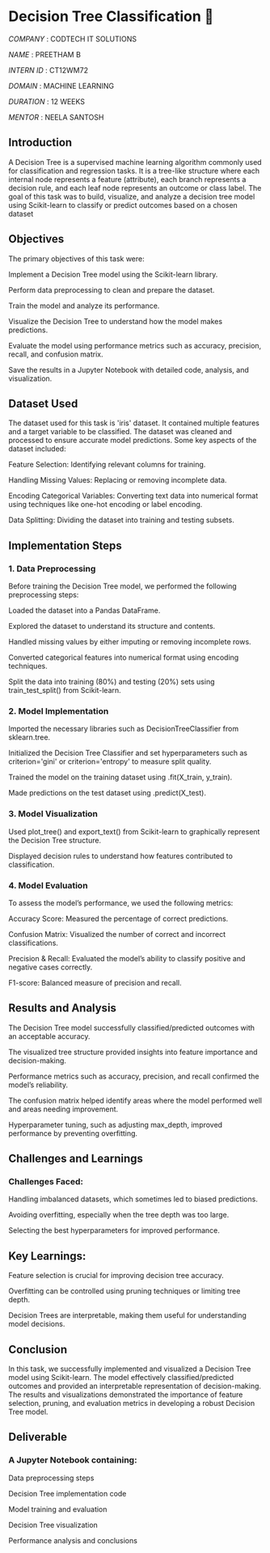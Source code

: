# Decision Tree Classification 🌳

*COMPANY* : CODTECH IT SOLUTIONS

*NAME* : PREETHAM B

*INTERN ID* : CT12WM72

*DOMAIN* : MACHINE LEARNING 

*DURATION* : 12 WEEKS

*MENTOR* : NEELA SANTOSH 

## Introduction

A Decision Tree is a supervised machine learning algorithm commonly used for classification and regression tasks. It is a tree-like structure where each internal node represents a feature (attribute), each branch represents a decision rule, and each leaf node represents an outcome or class label. The goal of this task was to build, visualize, and analyze a decision tree model using Scikit-learn to classify or predict outcomes based on a chosen dataset

## Objectives

The primary objectives of this task were:

Implement a Decision Tree model using the Scikit-learn library.

Perform data preprocessing to clean and prepare the dataset.

Train the model and analyze its performance.

Visualize the Decision Tree to understand how the model makes predictions.

Evaluate the model using performance metrics such as accuracy, precision, recall, and confusion matrix.

Save the results in a Jupyter Notebook with detailed code, analysis, and visualization. 

## Dataset Used

The dataset used for this task is 'iris' dataset. It contained multiple features and a target variable to be classified. The dataset was cleaned and processed to ensure accurate model predictions. Some key aspects of the dataset included:

Feature Selection: Identifying relevant columns for training.

Handling Missing Values: Replacing or removing incomplete data.

Encoding Categorical Variables: Converting text data into numerical format using techniques like one-hot encoding or label encoding.

Data Splitting: Dividing the dataset into training and testing subsets.

## Implementation Steps

### 1. Data Preprocessing

Before training the Decision Tree model, we performed the following preprocessing steps:

Loaded the dataset into a Pandas DataFrame.

Explored the dataset to understand its structure and contents.

Handled missing values by either imputing or removing incomplete rows.

Converted categorical features into numerical format using encoding techniques.

Split the data into training (80%) and testing (20%) sets using train_test_split() from Scikit-learn.

### 2. Model Implementation

Imported the necessary libraries such as DecisionTreeClassifier from sklearn.tree.

Initialized the Decision Tree Classifier and set hyperparameters such as criterion='gini' or criterion='entropy' to measure split quality.

Trained the model on the training dataset using .fit(X_train, y_train).

Made predictions on the test dataset using .predict(X_test).

### 3. Model Visualization

Used plot_tree() and export_text() from Scikit-learn to graphically represent the Decision Tree structure.

Displayed decision rules to understand how features contributed to classification.

### 4. Model Evaluation

To assess the model’s performance, we used the following metrics:

Accuracy Score: Measured the percentage of correct predictions.

Confusion Matrix: Visualized the number of correct and incorrect classifications.

Precision & Recall: Evaluated the model’s ability to classify positive and negative cases correctly.

F1-score: Balanced measure of precision and recall.

## Results and Analysis

The Decision Tree model successfully classified/predicted outcomes with an acceptable accuracy.

The visualized tree structure provided insights into feature importance and decision-making.

Performance metrics such as accuracy, precision, and recall confirmed the model’s reliability.

The confusion matrix helped identify areas where the model performed well and areas needing improvement.

Hyperparameter tuning, such as adjusting max_depth, improved performance by preventing overfitting.

## Challenges and Learnings

### Challenges Faced:

Handling imbalanced datasets, which sometimes led to biased predictions.

Avoiding overfitting, especially when the tree depth was too large.

Selecting the best hyperparameters for improved performance.

## Key Learnings:

Feature selection is crucial for improving decision tree accuracy.

Overfitting can be controlled using pruning techniques or limiting tree depth.

Decision Trees are interpretable, making them useful for understanding model decisions.

## Conclusion

In this task, we successfully implemented and visualized a Decision Tree model using Scikit-learn. The model effectively classified/predicted outcomes and provided an interpretable representation of decision-making. The results and visualizations demonstrated the importance of feature selection, pruning, and evaluation metrics in developing a robust Decision Tree model.

## Deliverable

### A Jupyter Notebook containing:

Data preprocessing steps

Decision Tree implementation code

Model training and evaluation

Decision Tree visualization

Performance analysis and conclusions


